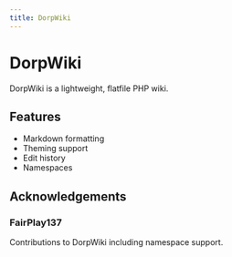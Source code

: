 ```yaml
---
title: DorpWiki
---
```

<h1 class="page-title">DorpWiki</h1>
DorpWiki is a lightweight, flatfile PHP wiki.

## Features
- Markdown formatting
- Theming support
- Edit history
- Namespaces

## Acknowledgements
### FairPlay137
Contributions to DorpWiki including namespace support.